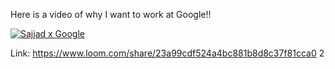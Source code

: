 Here is a video of why I want to work at Google!!




[![Sajjad x Google](https://imgur.com/a/E18X6Ip)](https://www.loom.com/share/23a99cdf524a4bc881b8d8c37f81cca0)




Link: https://www.loom.com/share/23a99cdf524a4bc881b8d8c37f81cca0
2